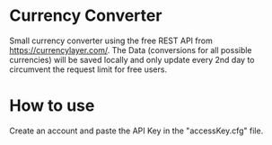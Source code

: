 # Currency Converter
Small currency converter using the free REST API from https://currencylayer.com/. The Data (conversions for all possible currencies) will be saved locally 
and only update every 2nd day to circumvent the request limit for free users.
# How to use
Create an account and paste the API Key in the "accessKey.cfg" file. 
